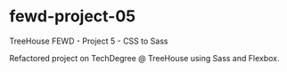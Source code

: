 # fewd-project-05
TreeHouse FEWD - Project 5 - CSS to Sass

Refactored project on TechDegree @ TreeHouse using Sass and Flexbox.
